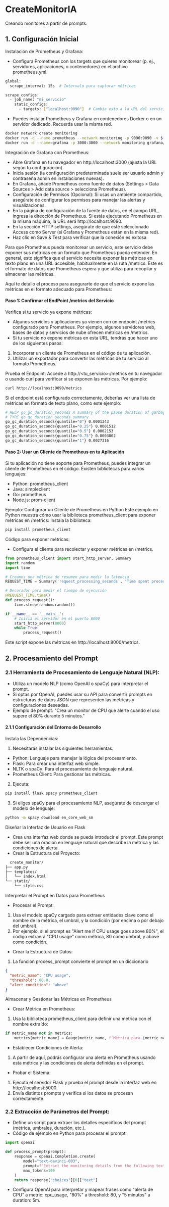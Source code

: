 # CreateMonitorIA
Creando monitores a partir de prompts.

## 1. Configuración Inicial
Instalación de Prometheus y Grafana: 
- Configura Prometheus con los targets que quieres monitorear (p. ej., servidores, aplicaciones, o contenedores) en el archivo prometheus.yml.

```bash
global:
  scrape_interval: 15s  # Intervalo para capturar métricas

scrape_configs:
  - job_name: "mi_servicio"
    static_configs:
      - targets: ["localhost:9090"]  # Cambia esto a la URL del servicio que quieres monitorear
```
 - Puedes instalar Prometheus y Grafana en contenedores Docker o en un servidor dedicado. Recuerda usar la misma red. 

```bash
docker network create monitoring
docker run -d --name prometheus --network monitoring -p 9090:9090 -v $(pwd)/prometheus.yml:/etc/prometheus/prometheus.yml prom/prometheus
docker run -d --name=grafana -p 3000:3000 --network monitoring grafana/grafana
```
Integración de Grafana con Prometheus:
 - Abre Grafana en tu navegador en http://localhost:3000 (ajusta la URL según tu configuración).
 - Inicia sesión (la configuración predeterminada suele ser usuario admin y contraseña admin en instalaciones nuevas).
 - En Grafana, añade Prometheus como fuente de datos (Settings > Data Sources > Add data source > selecciona Prometheus).
 - Configuración de Permisos (Opcional): Si usas un ambiente compartido, asegúrate de configurar los permisos para manejar las alertas y visualizaciones.
 - En la página de configuración de la fuente de datos, en el campo URL, ingresa la dirección de Prometheus. Si estás ejecutando Prometheus en la misma máquina, la URL será http://localhost:9090.
 - En la sección HTTP settings, asegúrate de que esté seleccionado Access como Server (si Grafana y Prometheus están en la misma red).
 - Haz clic en Save & Test para verificar que la conexión es exitosa

Para que Prometheus pueda monitorear un servicio, este servicio debe exponer sus métricas en un formato que Prometheus pueda entender. En general, esto significa que el servicio necesita exponer las métricas en texto plano en una URL accesible, habitualmente en la ruta /metrics. Este es el formato de datos que Prometheus espera y que utiliza para recopilar y almacenar las métricas.

Aquí te detallo el proceso para asegurarte de que el servicio expone las métricas en el formato adecuado para Prometheus:

#### Paso 1: Confirmar el EndPoint /metrics del Servicio
Verifica si tu servicio ya expone métricas:
- Algunos servicios y aplicaciones ya vienen con un endpoint /metrics configurado para Prometheus. Por ejemplo, algunos servidores web, bases de datos y servicios de nube ofrecen métricas en /metrics.
- Si tu servicio no expone métricas en esta URL, tendrás que hacer uno de los siguientes pasos:
 1. Incorporar un cliente de Prometheus en el código de tu aplicación.
 2. Utilizar un exportador para convertir las métricas de tu servicio al formato Prometheus.

Prueba el Endpoint:
Accede a http://<tu_servicio>:<puerto>/metrics en tu navegador o usando curl para verificar si se exponen las métricas. Por ejemplo:
```bash
curl http://localhost:9090/metrics
```
Si el endpoint está configurado correctamente, deberías ver una lista de métricas en formato de texto plano, como este ejemplo:
```bash
# HELP go_gc_duration_seconds A summary of the pause duration of garbage collection cycles.
# TYPE go_gc_duration_seconds summary
go_gc_duration_seconds{quantile="0"} 0.0001343
go_gc_duration_seconds{quantile="0.25"} 0.0001512
go_gc_duration_seconds{quantile="0.5"} 0.0002153
go_gc_duration_seconds{quantile="0.75"} 0.0003802
go_gc_duration_seconds{quantile="1"} 0.0027316
```
#### Paso 2: Usar un Cliente de Prometheus en tu Aplicación
Si tu aplicación no tiene soporte para Prometheus, puedes integrar un cliente de Prometheus en el código. Existen bibliotecas para varios lenguajes:
 - Python: prometheus_client
 - Java: simpleclient
 - Go: prometheus
 - Node.js: prom-client

Ejemplo: Configurar un Cliente de Prometheus en Python
Este ejemplo en Python muestra cómo usar la biblioteca prometheus_client para exponer métricas en /metrics:
Instala la biblioteca:
```bash
pip install prometheus_client
```
Código para exponer métricas:
- Configura el cliente para recolectar y exponer métricas en /metrics.
```Python
from prometheus_client import start_http_server, Summary
import random
import time

# Creamos una métrica de resumen para medir la latencia.
REQUEST_TIME = Summary('request_processing_seconds', 'Time spent processing request')

# Decorador para medir el tiempo de ejecución
@REQUEST_TIME.time()
def process_request():
    time.sleep(random.random())

if __name__ == '__main__':
    # Inicia el servidor en el puerto 8000
    start_http_server(8000)
    while True:
        process_request()
```
Este script expone las métricas en http://localhost:8000/metrics.

## 2. Procesamiento del Prompt
### 2.1 Herramienta de Procesamiento de Lenguaje Natural (NLP):
- Utiliza un modelo NLP (como OpenAI o spaCy) para interpretar el prompt.
- Si optas por OpenAI, puedes usar su API para convertir prompts en estructuras de datos JSON que representen las métricas y configuraciones deseadas.
- Ejemplo de prompt: "Crea un monitor de CPU que alerte cuando el uso supere el 80% durante 5 minutos."

#### 2.1.1 Configuración del Entorno de Desarrollo
Instala las Dependencias:
1. Necesitarás instalar las siguientes herramientas:
 - Python: Lenguaje para manejar la lógica del procesamiento.
 - Flask: Para crear una interfaz web simple.
 - NLTK o spaCy: Para el procesamiento de lenguaje natural.
 - Prometheus Client: Para gestionar las métricas.
2. Ejecuta: 
```bash 
pip install flask spacy prometheus_client
```
3. Si eliges spaCy para el procesamiento NLP, asegúrate de descargar el modelo de lenguaje:
```bash 
python -m spacy download en_core_web_sm
```
Diseñar la Interfaz de Usuario en Flask
 - Crea una interfaz web donde se pueda introducir el prompt. Este prompt debe ser una oración en lenguaje natural que describe la métrica y las condiciones de alerta.
 - Crear la Estructura del Proyecto:
```bash
  create_monitor/
├── app.py
├── templates/
│   └── index.html
└── static/
    └── style.css
```
Interpretar el Prompt en Datos para Prometheus
 - Procesar el Prompt:
  1. Usa el modelo spaCy cargado para extraer entidades clave como el nombre de la métrica, el umbral, y la condición (por encima o por debajo del umbral).
  2. Por ejemplo, si el prompt es "Alert me if CPU usage goes above 80%", el código extraerá "CPU usage" como métrica, 80 como umbral, y above como condición.
 - Crear la Estructura de Datos:
  1. La función process_prompt convierte el prompt en un diccionario
```json
{
  "metric_name": "CPU usage",
  "threshold": 80.0,
  "alert_condition": "above"
}
```
Almacenar y Gestionar las Métricas en Prometheus
 - Crear Métrica en Prometheus:
  1. Usa la biblioteca prometheus_client para definir una métrica con el nombre extraído:
```Python
if metric_name not in metrics:
    metrics[metric_name] = Gauge(metric_name, f'Métrica para {metric_name}')
```
 - Establecer Condiciones de Alerta:
  1. A partir de aquí, podrás configurar una alerta en Prometheus usando esta métrica y las condiciones de alerta definidas en el prompt.
 - Probar el Sistema:
  1. Ejecuta el servidor Flask y prueba el prompt desde la interfaz web en http://localhost:5000.
  2. Envía distintos prompts y verifica si los datos se procesan correctamente.

### 2.2 Extracción de Parámetros del Prompt:
- Define un script para extraer los detalles específicos del prompt (métrica, umbrales, duración, etc.).
- Código de ejemplo en Python para procesar el prompt:
```Python
import openai

def process_prompt(prompt):
    response = openai.Completion.create(
        model="text-davinci-003",
        prompt=f"Extract the monitoring details from the following text: {prompt}",
        max_tokens=100
    )
    return response["choices"][0]["text"]
```
- Configura OpenAI para interpretar y mapear frases como "alerta de CPU" a metric: cpu_usage, "80%" a threshold: 80, y "5 minutos" a duration: 5m.

